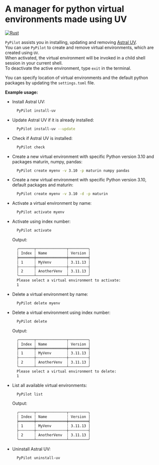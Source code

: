 # A manager for python virtual environments made using UV

[![Rust](https://github.com/FrodeUlr/PyPilot/actions/workflows/rust.yml/badge.svg?branch=master)](https://github.com/FrodeUlr/PyPilot/actions/workflows/rust.yml)

`PyPilot` assists you in installing, updating and removing [Astral UV](https://docs.astral.sh/uv/).  
You can use `PyPilot` to create and remove virtual environments, which are created using `UV`.  
When activated, the virtual environment will be invoked in a child shell session in your current shell.  
To deactivate the active environment, type `exit` in the terminal.

You can specify location of virtual environments and the default python packages by updating the `settings.toml` file.

**Example usage:**

- Install Astral UV:

  ```bash
    PyPilot install-uv
  ```

- Update Astral UV if it is already installed:

  ```bash
    PyPilot install-uv --update
  ```

- Check if Astral UV is installed:

  ```bash
    PyPilot check
  ```

- Create a new virtual environment with specific Python version 3.10 and packages maturin, numpy, pandas:

  ```bash
    PyPilot create myenv -v 3.10 -p maturin numpy pandas
  ```

- Create a new virtual environment with specific Python version 3.10, default packages and maturin:

  ```bash
    PyPilot create myenv -v 3.10 -d -p maturin
  ```

- Activate a virtual environment by name:

  ```bash
    PyPilot activate myenv
  ```

- Activate using index number:

  ```bash
    PyPilot activate
  ```

  Output:

  ```bash
    ╭───────┬──────────────┬─────────╮
    │ Index ┆ Name         ┆ Version │
    ╞═══════╪══════════════╪═════════╡
    │ 1     ┆ MyVenv       ┆ 3.11.13 │
    ├╌╌╌╌╌╌╌┼╌╌╌╌╌╌╌╌╌╌╌╌╌╌┼╌╌╌╌╌╌╌╌╌┤
    │ 2     ┆ AnotherVenv  ┆ 3.11.13 │
    ╰───────┴──────────────┴─────────╯
    Please select a virtual environment to activate:
    1
  ```

- Delete a virtual environment by name:

  ```bash
    PyPilot delete myenv
  ```

- Delete a virtual environment using index number:

  ```bash
    PyPilot delete
  ```

  Output:

  ```bash
    ╭───────┬──────────────┬─────────╮
    │ Index ┆ Name         ┆ Version │
    ╞═══════╪══════════════╪═════════╡
    │ 1     ┆ MyVenv       ┆ 3.11.13 │
    ├╌╌╌╌╌╌╌┼╌╌╌╌╌╌╌╌╌╌╌╌╌╌┼╌╌╌╌╌╌╌╌╌┤
    │ 2     ┆ AnotherVenv  ┆ 3.11.13 │
    ╰───────┴──────────────┴─────────╯
    Please select a virtual environment to delete:
    1
  ```

- List all available virtual environments:

  ```bash
    PyPilot list
  ```

  Output:

  ```bash
    ╭───────┬──────────────┬─────────╮
    │ Index ┆ Name         ┆ Version │
    ╞═══════╪══════════════╪═════════╡
    │ 1     ┆ MyVenv       ┆ 3.11.13 │
    ├╌╌╌╌╌╌╌┼╌╌╌╌╌╌╌╌╌╌╌╌╌╌┼╌╌╌╌╌╌╌╌╌┤
    │ 2     ┆ AnotherVenv  ┆ 3.11.13 │
    ╰───────┴──────────────┴─────────╯
  ```

- Uninstall Astral UV:

  ```bash
    PyPilot uninstall-uv
  ```
